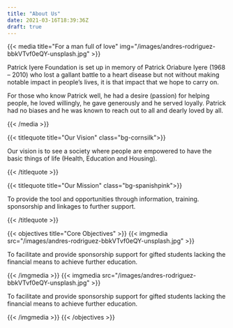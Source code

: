 ```yaml
---
title: "About Us"
date: 2021-03-16T18:39:36Z
draft: true
---
```

{{< media title="For a man full of love" img="/images/andres-rodriguez-bbkVTvf0eQY-unsplash.jpg" >}}
<p>Patrick Iyere Foundation is set up in memory of Patrick Oriabure Iyere (1968 – 2010) who lost a gallant battle to a heart disease but not without making notable impact in people’s lives, it is that impact that we hope to carry on. </p>
<p>For those who know Patrick well, he had a desire (passion) for helping people, he loved willingly, he gave generously and he served loyally. Patrick had no biases and he was known to reach out to all and dearly loved by all. </p>
{{< /media >}}

{{< titlequote title="Our Vision" class="bg-cornsilk">}}
<p>Our vision is to see a society where people are empowered to have the 
basic things of life (Health, Education and Housing).</p>
{{< /titlequote >}}

{{< titlequote title="Our Mission" class="bg-spanishpink">}}
<p>To provide the tool and opportunities through information, training.
sponsorship and linkages to further support. </p>
{{< /titlequote >}}


{{< objectives title="Core Objectives" >}}
    {{< imgmedia src="/images/andres-rodriguez-bbkVTvf0eQY-unsplash.jpg" >}}
        <p>To facilitate and provide sponsorship support for gifted students 
        lacking the financial means to achieve further education.</p>
    {{< /imgmedia >}}
    {{< imgmedia src="/images/andres-rodriguez-bbkVTvf0eQY-unsplash.jpg" >}}
        <p>To facilitate and provide sponsorship support for gifted students 
        lacking the financial means to achieve further education.</p>
    {{< /imgmedia >}}
{{< /objectives >}}